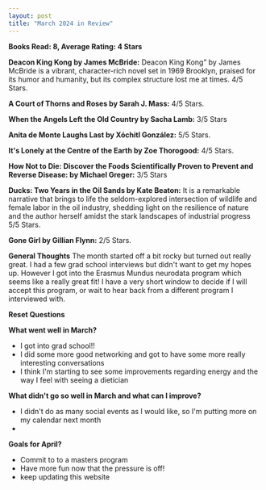 ```yaml
---
layout: post
title: "March 2024 in Review"
---
```


**Books Read: 8, Average Rating: 4 Stars**

**Deacon King Kong by James McBride:** Deacon King Kong” by James McBride is a vibrant, character-rich novel set in 1969 Brooklyn, praised for its humor and humanity, but its complex structure lost me at times. 4/5 Stars.

**A Court of Thorns and Roses by Sarah J. Mass:**  4/5 Stars. 

**When the Angels Left the Old Country by Sacha Lamb:** 3/5 Stars

**Anita de Monte Laughs Last by Xóchitl González:** 5/5 Stars. 

**It's Lonely at the Centre of the Earth by Zoe Thorogood:** 4/5 Stars.

**How Not to Die: Discover the Foods Scientifically Proven to Prevent and Reverse Disease: by Michael Greger:** 3/5 Stars

**Ducks: Two Years in the Oil Sands by Kate Beaton:** It is a remarkable narrative that brings to life the seldom-explored intersection of wildlife and female labor in the oil industry, shedding light on the resilience of nature and the author herself amidst the stark landscapes of industrial progress 5/5 Stars.

**Gone Girl by Gillian Flynn:** 2/5 Stars.


**General Thoughts**
The month started off a bit rocky but turned out really great. I had a few grad school interviews but didn't want to get my hopes up. However I got into the Erasmus Mundus neurodata program which seems like a really great fit! I have a very short window to decide if I will accept this program, or wait to hear back from a different program I interviewed with. 

**Reset Questions**

**What went well in March?**
- I got into grad school!!
- I did some more good networking and got to have some more really interesting conversations
- I think I'm starting to see some improvements regarding energy and the way I feel with seeing a dietician

**What didn't go so well in March and what can I improve?**
- I didn't do as many social events as I would like, so I'm putting more on my calendar next month
- 

**Goals for April?**
- Commit to to a masters program
- Have more fun now that the pressure is off!
- keep updating this website



